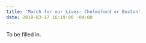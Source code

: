 ```yaml
---
title: 'March for our Lives: Chelmsford or Boston'
date: 2018-03-17 16:19:00 -04:00
---
```


To be filled in.